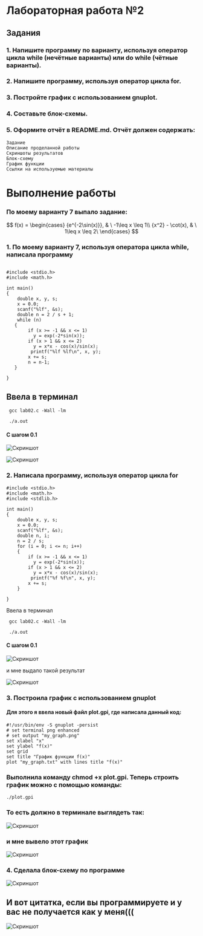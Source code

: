# Лабораторная работа №2

## Задания

### 1. Напишите программу по варианту, используя оператор цикла while (нечётные варианты) или do while (чётные варианты).
### 2. Напишите программу, используя оператор цикла for.
### 3. Постройте график с использованием gnuplot.
### 4. Составьте блок-схемы.
### 5. Оформите отчёт в README.md. Отчёт должен содержать:

    Задание
    Описание проделанной работы
    Скриншоты результатов
    Блок-схему
    График функции
    Ссылки на используемые материалы

# Выполнение работы
### По моему варианту 7 выпало задание:


$$ f(x) =
  \begin{cases}
    {e^{-2\sin(x)}},       & \ -1\leq x \leq 1\\
    {x^2} - \cot(x),      & \  1\leq x \leq 2\  \end{cases}
$$


### 1. По моему варианту 7, используя оператора цикла while, написала программу

```

#include <stdio.h>
#include <math.h>

int main()
{
    double x, y, s;
    x = 0.0; 
    scanf("%lf", &s); 
    double n = 2 / s + 1;
    while (n) 
   {
        if (x >= -1 && x <= 1)
          y = exp(-2*sin(x));
        if (x > 1 && x <= 2)
          y = x*x - cos(x)/sin(x);
         printf("%lf %lf\n", x, y);
        x += s;
        n = n-1;
   }

}

```

 ## Ввела  в терминал 

 ```
  gcc lab02.c -Wall -lm 

```

```
 ./a.out

 ```

 #### С шагом 0.1 

![Скриншот](32.png "код")

![Скриншот](44.png "код")

### 2. Напиcала программу, используя оператор цикла for

```
#include <stdio.h>
#include <math.h>
#include <stdlib.h>

int main()
{
    double x, y, s;
    x = 0.0; 
    scanf("%lf", &s);
    double n, i;
    n = 2 / s;
    for (i = 0; i <= n; i++)  
    {
        if (x >= -1 && x <= 1)
          y = exp(-2*sin(x));
        if (x > 1 && x <= 2)
          y = x*x - cos(x)/sin(x);
         printf("%f %f\n", x, y);
        x += s;
    }

}

```
 Ввела  в терминал 

 ```
  gcc lab02.c -Wall -lm 

```
```
 ./a.out

 ```
 #### С шагом 0.1 

![Скриншот](32.png "код")

и мне выдало такой результат

![Скриншот](for44.png "код")

### 3. Построила график с использованием gnuplot
 
#### Для этого я ввела новый файл plot.gpi, где написала данный код:

```
#!/usr/bin/env -S gnuplot -persist
# set terminal png enhanced
# set output "my_graph.png"
set xlabel "x" 
set ylabel "f(x)"
set grid
set title "График функции f(x)"
plot "my_graph.txt" with lines title "f(x)"

```
### Выполнила команду chmod +x plot.gpi. Теперь строить график можно с помощью команды:

```
./plot.gpi

```
### То есть должно в терминале выглядеть так:

![Скриншот](66.png "код")

### и мне вывело этот график

![Скриншот](kikas.png "код")

### 4. Сделала блок-схему по программе

![Скриншот](kill.png "код")

## И вот цитатка, если вы программируете и у вас не получается как у меня(((
![Скриншот](tt.png "код") 


